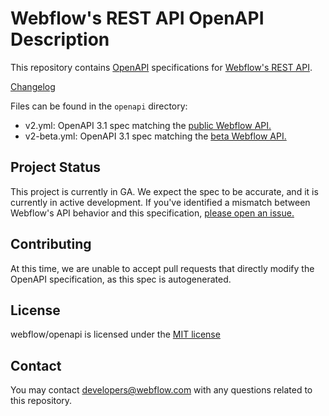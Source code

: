 # Webflow's REST API OpenAPI Description

This repository contains [OpenAPI](https://www.openapis.org/) specifications for [Webflow's REST API](https://docs.developers.webflow.com/data).

[Changelog](https://docs.developers.webflow.com/data/changelog)

Files can be found in the `openapi` directory:

- v2.yml: OpenAPI 3.1 spec matching the [public Webflow API.](https://docs.developers.webflow.com/data/v2.0.0/reference/introduction)
- v2-beta.yml: OpenAPI 3.1 spec matching the [beta Webflow API.](https://docs.developers.webflow.com/data/v2.0.0-beta/reference/introduction)


## Project Status
This project is currently in GA. We expect the spec to be accurate, and it is currently in active development. If you've identified a mismatch between Webflow's API behavior and this specification, [please open an issue.](https://github.com/webflow/openapi/issues)

## Contributing
At this time, we are unable to accept pull requests that directly modify the OpenAPI specification, as this spec is autogenerated. 

## License
webflow/openapi is licensed under the [MIT license](LICENSE.md)


## Contact
You may contact [developers@webflow.com](mailto:developers@webflow.com) with any questions related to this repository.
